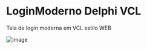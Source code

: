 # LoginModerno Delphi VCL
Tela de login moderna em VCL estilo WEB

![image](https://user-images.githubusercontent.com/25334254/147155550-aebd35c7-46c7-40e2-b192-94289d8792bc.png)
